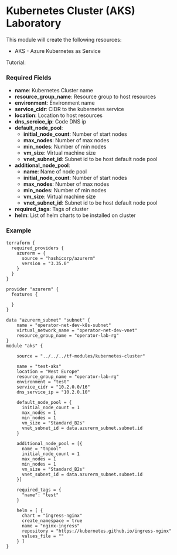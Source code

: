 # Kubernetes Cluster (AKS) Laboratory

This module will create the following resources:

- AKS - Azure Kubernetes as Service

Tutorial:

### Required Fields

- **name**: Kubernetes Cluster name
- **resource_group_name**: Resource group to host resources
- **environment**: Environment name
- **service_cidr**: CIDR to the kubernetes service
- **location**: Location to host resources
- **dns_sercice_ip**: Code DNS ip
- **default_node_pool**:
    - **initial_node_count**: Number of start nodes
    - **max_nodes**: Number of max nodes
    - **min_nodes**: Number of min nodes
    - **vm_size**: Virtual machine size
    - **vnet_subnet_id**: Subnet id to be host default node pool
- **additional_node_pool**:
    - **name**: Name of node pool
    - **initial_node_count**: Number of start nodes
    - **max_nodes**: Number of max nodes
    - **min_nodes**: Number of min nodes
    - **vm_size**: Virtual machine size
    - **vnet_subnet_id**: Subnet id to be host default node pool
- **required_tags**: Tags of cluster
- **helm**: List of helm charts to be installed on cluster

### Example

```
terraform {
  required_providers {
    azurerm = {
      source = "hashicorp/azurerm"
      version = "3.35.0"
    }
  }
}

provider "azurerm" {
  features {
    
  }
}

data "azurerm_subnet" "subnet" {
    name = "operator-net-dev-k8s-subnet"
    virtual_network_name = "operator-net-dev-vnet"
    resource_group_name = "operator-lab-rg"
}
module "aks" {
    
    source = "../../../tf-modules/kubernetes-cluster"

    name = "test-aks"
    location = "West Europe"
    resource_group_name = "operator-lab-rg"
    environment = "test"
    service_cidr = "10.2.0.0/16"
    dns_service_ip = "10.2.0.10"
    
    default_node_pool = {
      initial_node_count = 1
      max_nodes = 1
      min_nodes = 1
      vm_size = "Standard_B2s"
      vnet_subnet_id = data.azurerm_subnet.subnet.id
    }

    additional_node_pool = [{
      name = "tnpool"
      initial_node_count = 1
      max_nodes = 1
      min_nodes = 1
      vm_size = "Standard_B2s"
      vnet_subnet_id = data.azurerm_subnet.subnet.id
    }]

    required_tags = {
      "name": "test"
    }

    helm = [ {
      chart = "ingress-nginx"
      create_namespace = true
      name = "nginx-ingress"
      repository = "https://kubernetes.github.io/ingress-nginx"
      values_file = ""
    } ]
}
```